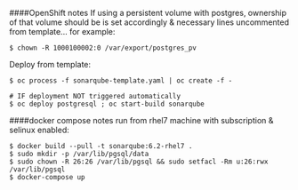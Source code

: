 ####OpenShift notes
If using a persistent volume with postgres, ownership of that volume should be is set accordingly & necessary lines uncommented from template... for example:
```shell
$ chown -R 1000100002:0 /var/export/postgres_pv
```
Deploy from template:
```shell
$ oc process -f sonarqube-template.yaml | oc create -f -

# IF deployment NOT triggered automatically
$ oc deploy postgresql ; oc start-build sonarqube
```
####docker compose notes
run from rhel7 machine with subscription & selinux enabled:
```shell
$ docker build --pull -t sonarqube:6.2-rhel7 .
$ sudo mkdir -p /var/lib/pgsql/data
$ sudo chown -R 26:26 /var/lib/pgsql && sudo setfacl -Rm u:26:rwx /var/lib/pgsql
$ docker-compose up
```
